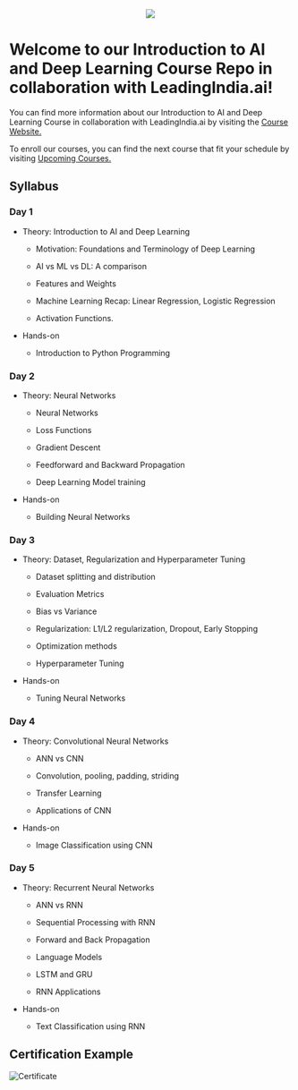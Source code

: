 <div align="center">
  <img src="https://github.com/globalaihub/introduction-to-machine-learning/blob/main/Decision%20Trees/img/logo.png">
</div>

# Welcome to our Introduction to AI and Deep Learning Course Repo in collaboration with LeadingIndia.ai!

You can find more information about our Introduction to AI and Deep Learning Course in collaboration with LeadingIndia.ai by visiting the [Course Website.](https://globalaihub.com/event/introduction-to-ai-and-deep-learning/)

To enroll our courses, you can find the next course that fit your schedule by visiting [Upcoming Courses.](https://globalaihub.com/upcoming-courses/)

## Syllabus

### Day 1
- Theory: Introduction to AI and Deep Learning 
	+ Motivation: Foundations and Terminology of Deep Learning

	+ AI vs ML vs DL: A comparison

	+ Features and Weights

	+ Machine Learning Recap: Linear Regression, Logistic Regression

	+ Activation Functions.

- Hands-on
	+ Introduction to Python Programming

### Day 2
- Theory: Neural Networks

	+ Neural Networks
	
	+ Loss Functions
	
	+ Gradient Descent
	
	+ Feedforward and Backward Propagation
	
	+ Deep Learning Model training

- Hands-on

	+ Building Neural Networks

### Day 3
- Theory: Dataset, Regularization and Hyperparameter Tuning

	+ Dataset splitting and distribution
	
	+ Evaluation Metrics
	
	+ Bias vs Variance
	
	+ Regularization: L1/L2 regularization, Dropout, Early Stopping
	
	+ Optimization methods
	
	+ Hyperparameter Tuning

- Hands-on

	+ Tuning Neural Networks

### Day 4
- Theory: Convolutional Neural Networks

	+ ANN vs CNN
	
	+ Convolution, pooling, padding, striding
	
	+ Transfer Learning
	
	+ Applications of CNN

- Hands-on

	+ Image Classification using CNN

### Day 5
- Theory: Recurrent Neural Networks
	
	+ ANN vs RNN
	
	+ Sequential Processing with RNN
	
	+ Forward and Back Propagation
	
	+ Language Models
	
	+ LSTM and GRU
	
	+ RNN Applications

- Hands-on

	+ Text Classification using RNN


## Certification Example
![Certificate]()
